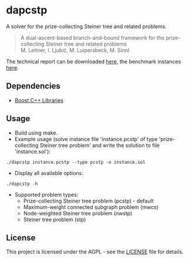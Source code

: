 # dapcstp
A solver for the prize-collecting Steiner tree and related problems.

> A dual-ascent-based branch-and-bound framework for the prize-collecting Steiner tree and related problems <br />
> M. Leitner, I. Ljubić, M. Luipersbeck, M. Sinnl

The technical report can be downloaded [here](http://www.optimization-online.org/DB_FILE/2016/06/5509.pdf), the benchmark instances [here](https://www.dropbox.com/sh/vkvhcc7x5an5v5l/AACv6Ha_1R5LXXJd-Vzr9rKTa?dl=0).

## Dependencies

* [Boost C++ Libraries](http://www.boost.org/)

## Usage

* Build using make.
* Example usage (solve instance file 'instance.pcstp' of type 'prize-collecting Steiner tree problem' and write the solution to file 'instance.sol'):
```
./dapcstp instance.pcstp --type pcstp -o instance.sol
```
* Display all available options:
```
./dapcstp -h
```
* Supported problem types:
  * Prize-collecting Steiner tree problem (pcstp) - default
  * Maximum-weight connected subgraph problem (mwcs)
  * Node-weighted Steiner tree problem (nwstp)
  * Steiner tree problem (stp)

## License

This project is licensed under the AGPL - see the [LICENSE](LICENSE) file for details.
